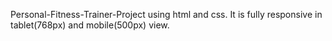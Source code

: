 Personal-Fitness-Trainer-Project using html and css.
It is fully responsive in tablet(768px) and mobile(500px) view.
